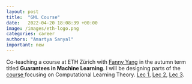 ```yaml
---
layout: post
title:  "GML Course"
date:   2022-04-20 18:08:39 +00:00
image: /images/eth-logo.png
categories: career
authors: "Amartya Sanyal"
important: new
---
```

Co-teaching a course at ETH Zürich with <a
href="https://sml.inf.ethz.ch/group/fannyy/"> Fanny Yang</a> in the
autumn term titled <strong> Guarantees in Machine Learning</strong>. I
will be designing parts of the <a
href="https://sml.inf.ethz.ch/gml22/syllabus.html">
course </a> focusing on Computational Learning Theory. <a
href="files/pac-slides1.pdf"> Lec 1</a>,  <a
href="files/pac-slides2.pdf"> Lec 2</a>,  <a href="files/pac-slides3.pdf"> Lec 3</a>.